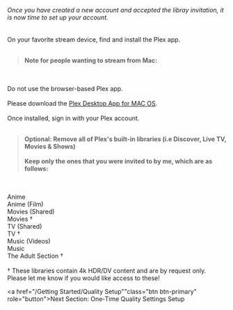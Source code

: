 *Once you have created a new account and accepted the libray invitation, it is now time to set up your account.*
<br>
<br>
<br>
On your favorite stream device, find and install the Plex app.
<br>
<br>

>**Note for people wanting to stream from Mac:**
<br>
<br>
Do not use the browser-based Plex app. 
<br>
<br>
Please download the <a href="https://www.plex.tv/media-server-downloads/?cat=plex+desktop&plat=macos#plex-app">Plex Desktop App for MAC OS</a>.
<br>

<br>
Once installed, sign in with your Plex account.
<br>
<br>


>**Optional: Remove all of Plex's built-in libraries (i.e Discover, Live TV, Movies & Shows)<br><br> Keep only the ones that you were invited to by me, which are as follows:**
<br>
<br>
Anime
<br>
Anime (Film)
<br>
Movies (Shared)
<br>Movies &dagger;</br>
TV (Shared)
<br>TV &dagger;</br>
Music (Videos)
<br>
Music
<br>The Adult Section &dagger;</br>
<br>&dagger; These libraries contain 4k HDR/DV content and are by request only. Please let me know if you would like access to these!</br>

<a href="/Getting Started/Quality Setup""class="btn btn-primary" role="button">Next Section: One-Time Quality Settings Setup</a>
